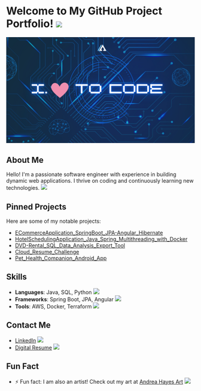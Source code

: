 

# Welcome to My GitHub Project Portfolio! <img src="https://github.githubassets.com/images/icons/emoji/unicode/1f44b.png?v8" width="20"/>

![Profile Banner](https://github.com/NikkaLuna/NikkaLuna/blob/main/ILoveToCode.png)

## About Me
Hello! I'm a passionate software engineer with experience in building dynamic web applications. I thrive on coding and continuously learning new technologies. <img src="https://github.githubassets.com/images/icons/emoji/unicode/1f4bb.png?v8" width="20"/>

## Pinned Projects
Here are some of my notable projects:
- [ECommerceApplication_SpringBoot_JPA-Angular_Hibernate](https://github.com/NikkaLuna/ECommerceApplication_SpringBoot_JPA_Angular_Hibernate)
- [HotelSchedulingApplication_Java_Spring_Multithreading_with_Docker](https://github.com/NikkaLuna/HotelResManager_Java_OOP_Multithreading_with_Docker)
- [DVD-Rental_SQL_Data_Analysis_Export_Tool](https://github.com/NikkaLuna/DVD-Rental-SQL-Data-Analysis-Export-Tool)
- [Cloud_Resume_Challenge](https://github.com/NikkaLuna/Cloud_Resume_Challenge)
- [Pet_Health_Companion_Android_App](https://github.com/NikkaLuna/Pet_Health_Companion_Android_App)

## Skills
- **Languages**: Java, SQL, Python <img src="https://github.githubassets.com/images/icons/emoji/unicode/2615.png?v8" width="20"/>
- **Frameworks**: Spring Boot, JPA, Angular <img src="https://github.githubassets.com/images/icons/emoji/unicode/1f331.png?v8" width="20"/>
- **Tools**: AWS, Docker, Terraform <img src="https://github.githubassets.com/images/icons/emoji/unicode/1f433.png?v8" width="20"/>

## Contact Me
- [LinkedIn](https://www.linkedin.com/in/andrea-hayes-msml/) <img src="https://github.githubassets.com/images/icons/emoji/unicode/1f517.png?v8" width="20"/>
- [Digital Resume](https://andreahayes-dev.com) <img src="https://github.githubassets.com/images/icons/emoji/unicode/1f4c4.png?v8" width="20"/>

## Fun Fact
- ⚡ Fun fact: I am also an artist! Check out my art at [Andrea Hayes Art](https://andreachristinehayes.wixsite.com/andreahayesart/) <img src="https://github.githubassets.com/images/icons/emoji/unicode/1f3a8.png?v8" width="20"/>
